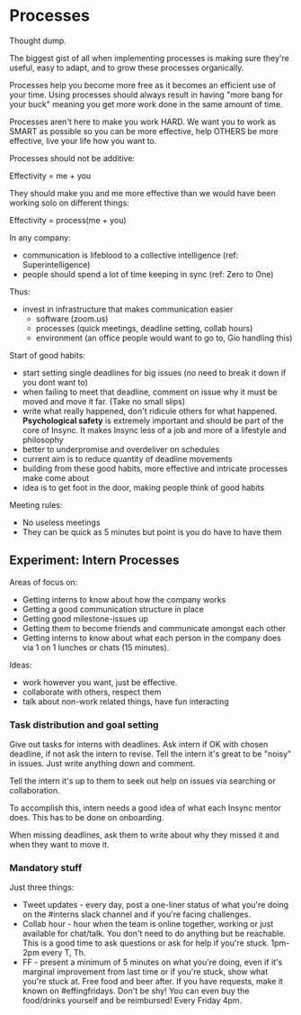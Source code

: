 # Processes

Thought dump.

The biggest gist of all when implementing processes is making sure they're useful, easy to adapt, and to grow these processes organically.

Processes help you become more free as it becomes an efficient use of your time. Using processes should always result in having "more bang for your buck" meaning you get more work done in the same amount of time.

Processes aren't here to make you work HARD. We want you to work as SMART as possible so you can be more effective, help OTHERS be more effective, live your life how you want to.

Processes should not be additive:

Effectivity = me + you

They should make you and me more effective than we would have been working solo on different things:

Effectivity = process(me + you)

In any company:

* communication is lifeblood to a collective intelligence (ref: Superintelligence)
* people should spend a lot of time keeping in sync (ref: Zero to One)

Thus:
* invest in infrastructure that makes communication easier
  * software (zoom.us)
  * processes (quick meetings, deadline setting, collab hours)
  * environment (an office people would want to go to, Gio handling this)

Start of good habits:
* start setting single deadlines for big issues (no need to break it down if you dont want to)
* when failing to meet that deadline, comment on issue why it must be moved and move it far. (Take no small slips)
* write what really happened, don't ridicule others for what happened. **Psychological safety** is extremely important and should be part of the core of Insync. It makes Insync less of a job and more of a lifestyle and philosophy
* better to underpromise and overdeliver on schedules
* current aim is to reduce quantity of deadline movements
* building from these good habits, more effective and intricate processes make come about
* idea is to get foot in the door, making people think of good habits

Meeting rules:
* No useless meetings
* They can be quick as 5 minutes but point is you do have to have them

## Experiment: Intern Processes

Areas of focus on:
* Getting interns to know about how the company works
* Getting a good communication structure in place
* Getting good milestone-issues up
* Getting them to become friends and communicate amongst each other
* Getting interns to know about what each person in the company does via 1 on 1 lunches or chats (15 minutes).

Ideas:
* work however you want, just be effective.
* collaborate with others, respect them
* talk about non-work related things, have fun interacting

### Task distribution and goal setting

Give out tasks for interns with deadlines. Ask intern if OK with chosen deadline, if not ask the intern to revise.
Tell the intern it's great to be "noisy" in issues. Just write anything down and comment.

Tell the intern it's up to them to seek out help on issues via searching or collaboration.

To accomplish this, intern needs a good idea of what each Insync mentor does. This has to be done on onboarding.

When missing deadlines, ask them to write about why they missed it and when they want to move it.

### Mandatory stuff

Just three things:

* Tweet updates - every day, post a one-liner status of what you're doing on the #interns slack channel and if you're facing challenges.
* Collab hour - hour when the team is online together, working or just available for chat/talk. You don't need to do anything but be reachable. This is a good time to ask questions or ask for help if you're stuck. 1pm-2pm every T, Th.
* FF - present a minimum of 5 minutes on what you're doing, even if it's marginal improvement from last time or if you're stuck, show what you're stuck at. Free food and beer after. If you have requests, make it known on #effingfridays. Don't be shy! You can even buy the food/drinks yourself and be reimbursed! Every Friday 4pm.

##

